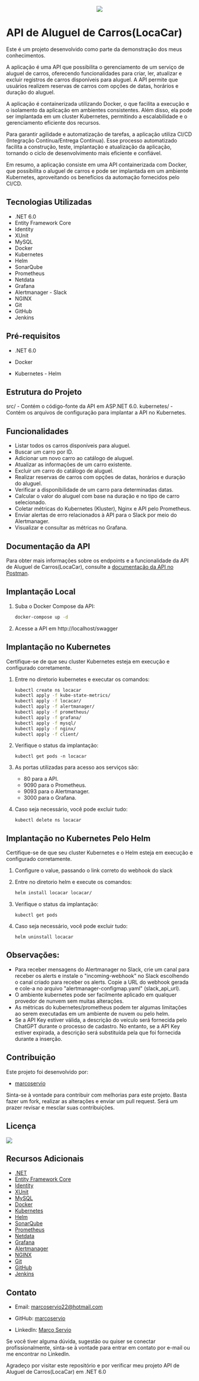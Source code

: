 <p align="center"> <img src="http://img.shields.io/static/v1?label=STATUS&message=EM%20DESENVOLVIMENTO&color=GREEN&style=for-the-badge"/> </p>



#	API de Aluguel de Carros(LocaCar)
Este é um projeto desenvolvido como parte da demonstração dos meus conhecimentos.

A aplicação é uma API que possibilita o gerenciamento de um serviço de aluguel de carros, oferecendo funcionalidades para criar, ler, atualizar e excluir registros de carros disponíveis para aluguel. A API permite que usuários realizem reservas de carros com opções de datas, horários e duração do aluguel.

A aplicação é containerizada utilizando Docker, o que facilita a execução e o isolamento da aplicação em ambientes consistentes. Além disso, ela pode ser implantada em um cluster Kubernetes, permitindo a escalabilidade e o gerenciamento eficiente dos recursos.

Para garantir agilidade e automatização de tarefas, a aplicação utiliza CI/CD (Integração Contínua/Entrega Contínua). Esse processo automatizado facilita a construção, teste, implantação e atualização da aplicação, tornando o ciclo de desenvolvimento mais eficiente e confiável.

Em resumo, a aplicação consiste em uma API containerizada com Docker, que possibilita o aluguel de carros e pode ser implantada em um ambiente Kubernetes, aproveitando os benefícios da automação fornecidos pelo CI/CD.



## Tecnologias Utilizadas
- .NET 6.0
- Entity Framework Core
- Identity
- XUnit
- MySQL
- Docker
- Kubernetes
- Helm
- SonarQube
- Prometheus
- Netdata
- Grafana
- Alertmanager - Slack
- NGINX
- Git
- GitHub
- Jenkins



## Pré-requisitos
+ .NET 6.0

+ Docker

+ Kubernetes - Helm



## Estrutura do Projeto
src/ - Contém o código-fonte da API em ASP.NET 6.0.
kubernetes/ - Contém os arquivos de configuração para implantar a API no Kubernetes.



## Funcionalidades
- Listar todos os carros disponíveis para aluguel.
- Buscar um carro por ID.
- Adicionar um novo carro ao catálogo de aluguel.
- Atualizar as informações de um carro existente.
- Excluir um carro do catálogo de aluguel.
- Realizar reservas de carros com opções de datas, horários e duração do aluguel.
- Verificar a disponibilidade de um carro para determinadas datas.
- Calcular o valor do aluguel com base na duração e no tipo de carro selecionado.
- Coletar métricas do Kubernetes (Kluster), Nginx e API pelo Prometheus.
- Enviar alertas de erro relacionados à API para o Slack por meio do Alertmanager.
- Visualizar e consultar as métricas no Grafana.



## Documentação da API 
Para obter mais informações sobre os endpoints e a funcionalidade da API de Aluguel de Carros(LocaCar), consulte a [documentação da API no Postman](https://documenter.getpostman.com/view/22241608/2s93z87iE2).



## Implantação Local
1. Suba o Docker Compose da API:

   ```bash
   docker-compose up -d
   ```

2. Acesse a API em http://localhost/swagger



## Implantação no Kubernetes
Certifique-se de que seu cluster Kubernetes esteja em execução e configurado corretamente.

1. Entre no diretorio kubernetes e executar os comandos:

   ```bash
   kubectl create ns locacar
   kubectl apply -f kube-state-metrics/
   kubectl apply -f locacar/
   kubectl apply -f alertmanager/
   kubectl apply -f prometheus/ 
   kubectl apply -f grafana/ 
   kubectl apply -f mysql/ 
   kubectl apply -f nginx/ 
   kubectl apply -f client/ 
   ```

2. Verifique o status da implantação:

   ```
   kubectl get pods -n locacar
   ```

3. As portas utilizadas para acesso aos serviços são: 

   - 80 para a API.
   - 9090 para o Prometheus.
   - 9093 para o Alertmanager.
   - 3000 para o Grafana.

4. Caso seja necessário, você pode excluir tudo:

   ```
   kubectl delete ns locacar
   ```



## Implantação no Kubernetes Pelo Helm
Certifique-se de que seu cluster Kubernetes e o Helm esteja em execução e configurado corretamente.

1. Configure o value, passando o link correto do webhook do slack

2. Entre no diretorio helm e execute os comandos:

   ```bash
   helm install locacar locacar/
   ```

2. Verifique o status da implantação:

   ```
   kubectl get pods
   ````

4. Caso seja necessário, você pode excluir tudo:

   ```
   helm uninstall locacar
   ```



## Observações:
- Para receber mensagens do Alertmanager no Slack, crie um canal para receber os alerts e instale o "incoming-webhook" no Slack escolhendo o canal criado para receber os alerts. Copie a URL do webhook gerada e cole-a no arquivo "alertmanager-configmap.yaml" (slack_api_url).
- O ambiente kubernetes pode ser facilmente aplicado em qualquer provedor de nunvem sem muitas alterações.
- As métricas do kubernetes/prometheus podem ter algumas limitações ao serem executadas em um ambiente de nuvem ou pelo helm.
- Se a API Key estiver válida, a descrição do veículo será fornecida pelo ChatGPT durante o processo de cadastro. No entanto, se a API Key estiver expirada, a descrição será substituída pela que foi fornecida durante a inserção.



## Contribuição
Este projeto foi desenvolvido por:

- [marcoservio](https://github.com/marcoservio)

Sinta-se à vontade para contribuir com melhorias para este projeto. Basta fazer um fork, realizar as alterações e enviar um pull request. Será um prazer revisar e mesclar suas contribuições.



## Licença
<img src="https://img.shields.io/github/license/Ileriayo/markdown-badges?style=for-the-badge"> 



## Recursos Adicionais
- [.NET](https://docs.microsoft.com/pt-br/dotnet/)
- [Entity Framework Core](https://docs.microsoft.com/pt-br/ef/core/)
- [Identity](https://docs.microsoft.com/pt-br/aspnet/core/security/authentication/)
- [XUnit](https://xunit.net/)
- [MySQL](https://dev.mysql.com/doc/)
- [Docker](https://docs.docker.com/)
- [Kubernetes](https://kubernetes.io/docs/home/)
- [Helm](https://helm.sh/docs/)
- [SonarQube](https://docs.sonarqube.org/latest/)
- [Prometheus](https://prometheus.io/docs/)
- [Netdata](https://learn.netdata.cloud/docs/)
- [Grafana](https://grafana.com/docs/)
- [Alertmanager](https://prometheus.io/docs/alerting/latest/configuration/)
- [NGINX](https://nginx.org/en/docs/)
- [Git](https://git-scm.com/doc)
- [GitHub](https://docs.github.com/en)
- [Jenkins](https://www.jenkins.io/doc/)



## Contato
- Email: [marcoservio22@hotmail.com](mailto:marcoservio22@hotmail.com.com)

- GitHub: [marcoservio](https://github.com/marcoservio)

- LinkedIn: [Marco Servio](https://www.linkedin.com/in/marco-sérvio-366b2b137/)



Se você tiver alguma dúvida, sugestão ou quiser se conectar profissionalmente, sinta-se à vontade para entrar em contato por e-mail ou me encontrar no LinkedIn.



Agradeço por visitar este repositório e por verificar meu projeto API de Aluguel de Carros(LocaCar) em .NET 6.0